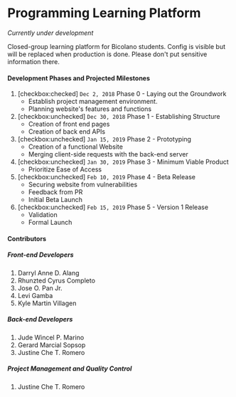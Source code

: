 # Programming Learning Platform

*Currently under development*


Closed-group learning platform for Bicolano students.
Config is visible but will be replaced when production is done. 
Please don't put sensitive information there.

#### Development Phases and Projected Milestones
1. [checkbox:checked] `Dec 2, 2018` Phase 0 - Laying out the Groundwork
   * Establish project management environment. 
   * Planning website's features and functions
2. [checkbox:unchecked] `Dec 30, 2018` Phase 1 - Establishing Structure
   * Creation of front end pages
   * Creation of back end APIs
3. [checkbox:unchecked] `Jan 15, 2019` Phase 2 - Prototyping
   * Creation of a functional Website
   * Merging client-side requests with the back-end server
4. [checkbox:unchecked] `Jan 30, 2019` Phase 3 - Minimum Viable Product
   * Prioritize Ease of Access
5. [checkbox:unchecked] `Feb 10, 2019` Phase 4 - Beta Release
   * Securing website from vulnerabilities
   * Feedback from PR
   * Initial Beta Launch
6. [checkbox:unchecked] `Feb 15, 2019` Phase 5 - Version 1 Release
   * Validation
   * Formal Launch
 
 #### Contributors
 
 ##### Front-end Developers
 1. Darryl Anne D. Alang
 2. Rhunzted Cyrus Completo
 3. Jose O. Pan Jr.
 4. Levi Gamba
 5. Kyle Martin Villagen
 
 ##### Back-end Developers
 1. Jude Wincel P. Marino
 2. Gerard Marcial Sopsop
 3. Justine Che T. Romero
 
 ##### Project Management and Quality Control
 1. Justine Che T. Romero
 
